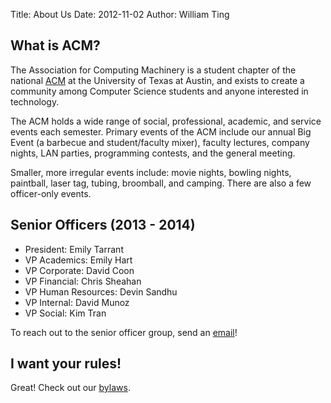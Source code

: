 Title: About Us
Date: 2012-11-02
Author: William Ting

## What is ACM?

The Association for Computing Machinery is a student chapter of the national
[ACM][acm] at the University of Texas at Austin, and exists to create a
community among Computer Science students and anyone interested in technology.

The ACM holds a wide range of social, professional, academic, and service events
each semester. Primary events of the ACM include our annual Big Event (a
barbecue and student/faculty mixer), faculty lectures, company nights, LAN
parties, programming contests, and the general meeting.

Smaller, more irregular events include: movie nights, bowling nights, paintball,
laser tag, tubing, broomball, and camping.  There are also a few officer-only
events.

## Senior Officers (2013 - 2014)

- President: Emily Tarrant
- VP Academics: Emily Hart
- VP Corporate: David Coon
- VP Financial: Chris Sheahan
- VP Human Resources: Devin Sandhu
- VP Internal: David Munoz
- VP Social: Kim Tran

To reach out to the senior officer group, send an
<a href="http://www.google.com/recaptcha/mailhide/d?k=01nSTSDdRoasei9yq9TRrF2w==&amp;c=HyzCkW9991-A87glm9uxZhIs5J2ZRCKzQHnU4JXYffc="
onclick="window.open('http://www.google.com/recaptcha/mailhide/d?k\07501nSTSDdRoasei9yq9TRrF2w\75\75\46c\75HyzCkW9991-A87glm9uxZhIs5J2ZRCKzQHnU4JXYffc\075',
'', 'toolbar=0,scrollbars=0,location=0,statusbar=0,menubar=0,resizable=0,width=500,height=300');
return false;" title="Reveal this e-mail address">email</a>!

## I want your rules!

Great! Check out our [bylaws][bylaws].

[acm]: http://www.acm.org/
[bylaws]: http://www.utacm.org/static/pdfs/bylaws.pdf
